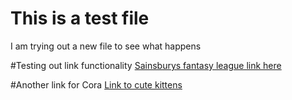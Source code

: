 # This is a test file

I am trying out a new file to see what happens

#Testing out link functionality
[Sainsburys fantasy league link here](http://rpubs.com/MattR/s_fant_7)

#Another link for Cora
[Link to cute kittens](https://www.boredpanda.com/cute-kittens/)
